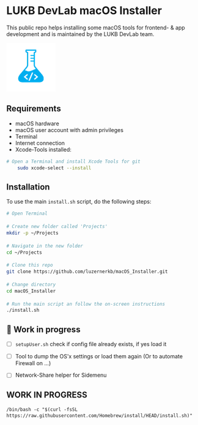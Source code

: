 # LUKB DevLab macOS Installer

This public repo helps installing some macOS tools for frontend- & app development and is maintained by the LUKB DevLab team.

![DevLab-Logo](./_assets/devlab_logo.png)

## Requirements

- macOS hardware
- macOS user account with admin privileges
- Terminal
- Internet connection
- Xcode-Tools installed:

```bash
# Open a Terminal and install Xcode Tools for git
    sudo xcode-select --install
```

## Installation

To use the main `install.sh` script, do the following steps:

```bash
# Open Terminal

# Create new folder called 'Projects'
mkdir -p ~/Projects

# Navigate in the new folder
cd ~/Projects

# Clone this repo
git clone https://github.com/luzernerkb/macOS_Installer.git

# Change directory
cd macOS_Installer

# Run the main script an follow the on-screen instructions
./install.sh

```

## 🚧 Work in progress

- [ ] `setupUser.sh` check if config file already exists, if yes load it
- [ ] Tool to dump the OS'x settings or load them again (Or to automate Firewall on ...)
- [ ] Network-Share helper for Sidemenu



## WORK IN PROGRESS
```
/bin/bash -c "$(curl -fsSL https://raw.githubusercontent.com/Homebrew/install/HEAD/install.sh)"

